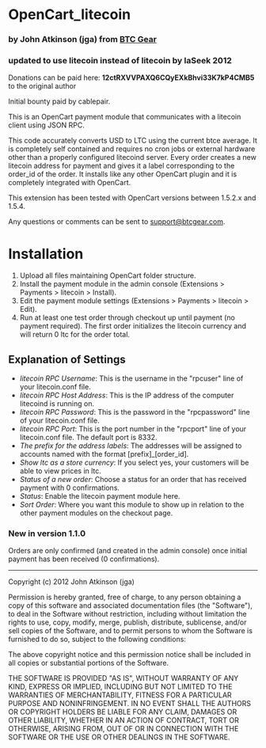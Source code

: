 # OpenCart_litecoin
### by John Atkinson (jga) from [BTC Gear](http://btcgear.com/)
### updated to use litecoin instead of litecoin by laSeek 2012

Donations can be paid here: **12ctRXVVPAXQ6CQyEXkBhvi33K7kP4CMB5** to the original author

Initial bounty paid by cablepair.

This is an OpenCart payment module that communicates with a litecoin client using JSON RPC.

This code accurately converts USD to LTC using the current btce average.  It is completely self contained and requires no cron jobs or external hardware other than a properly configured litecoind server.  Every order creates a new litecoin address for payment and gives it a label corresponding to the order_id of the order.  It installs like any other OpenCart plugin and it is completely integrated with OpenCart.

This extension has been tested with OpenCart versions between 1.5.2.x and 1.5.4.

Any questions or comments can be sent to support@btcgear.com.

# Installation

1. Upload all files maintaining OpenCart folder structure.
2. Install the payment module in the admin console (Extensions > Payments > litecoin > Install).
3. Edit the payment module settings (Extensions > Payments > litecoin > Edit).
4. Run at least one test order through checkout up until payment (no payment required).  The first order initializes the litecoin currency and will return 0 ltc for the order total.

## Explanation of Settings

* *litecoin RPC Username*: This is the username in the "rpcuser" line of your litecoin.conf file.
* *litecoin RPC Host Address*: This is the IP address of the computer litecoind is running on.
* *litecoin RPC Password*: This is the password in the "rpcpassword" line of your litecoin.conf file.
* *litecoin RPC Port*: This is the port number in the "rpcport" line of your litecoin.conf file.  The default port is 8332.
* *The prefix for the address labels*: The addresses will be assigned to accounts named with the format [prefix]_[order_id].
* *Show ltc as a store currency*: If you select yes, your customers will be able to view prices in ltc.
* *Status of a new order*: Choose a status for an order that has received payment with 0 confirmations.
* *Status*: Enable the litecoin payment module here.
* *Sort Order*: Where you want this module to show up in relation to the other payment modules on the checkout page.


### New in version 1.1.0

Orders are only confirmed (and created in the admin console) once initial payment has been received (0 confirmations).

* * *

Copyright (c) 2012 John Atkinson (jga)

Permission is hereby granted, free of charge, to any person obtaining a copy of this software and associated documentation files (the "Software"), to deal in the Software without restriction, including without limitation the rights to use, copy, modify, merge, publish, distribute, sublicense, and/or sell copies of the Software, and to permit persons to whom the Software is furnished to do so, subject to the following conditions:

The above copyright notice and this permission notice shall be included in all copies or substantial portions of the Software.

THE SOFTWARE IS PROVIDED "AS IS", WITHOUT WARRANTY OF ANY KIND, EXPRESS OR IMPLIED, INCLUDING BUT NOT LIMITED TO THE WARRANTIES OF MERCHANTABILITY, FITNESS FOR A PARTICULAR PURPOSE AND NONINFRINGEMENT. IN NO EVENT SHALL THE AUTHORS OR COPYRIGHT HOLDERS BE LIABLE FOR ANY CLAIM, DAMAGES OR OTHER LIABILITY, WHETHER IN AN ACTION OF CONTRACT, TORT OR OTHERWISE, ARISING FROM, OUT OF OR IN CONNECTION WITH THE SOFTWARE OR THE USE OR OTHER DEALINGS IN THE SOFTWARE.
